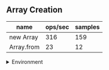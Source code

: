 ## Array Creation

|name|ops/sec|samples|
|-|-|-|
|new Array|316|159|
|Array.from|23|12|


<details>
<summary>Environment</summary>

* __Machine:__ linux x64 | 4 vCPUs | 7.6GB Mem
* __Run:__ Fri Oct 17 2025 15:47:57 GMT+0000 (Coordinated Universal Time)
* __Node:__ `v22.0.0`
</details>

<!--
{"environment":{"platform":"linux","arch":"x64","cpus":4,"totalMemory":7.59783935546875},"benchmarks":[{"name":"new Array","samples":159,"opsSec":316.57408384580094},{"name":"Array.from","samples":12,"opsSec":23.984854571701863}]}-->
